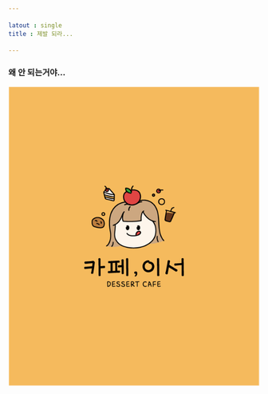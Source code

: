 ```yaml
---

latout : single
title : 제발 되라...

---
```


### 왜 안 되는거야...

![카페이서 깃허브 테스트.png](../assets/98cca88c995307396a4349bc9fc470fb7c9fcff5.png)
